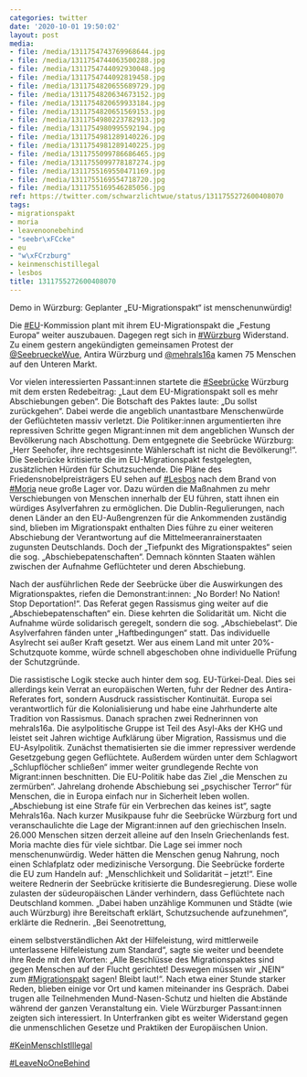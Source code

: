 ```yaml
---
categories: twitter
date: '2020-10-01 19:50:02'
layout: post
media:
- file: /media/1311754743769968644.jpg
- file: /media/1311754744063500288.jpg
- file: /media/1311754744092930048.jpg
- file: /media/1311754744092819458.jpg
- file: /media/1311754820655689729.jpg
- file: /media/1311754820634673152.jpg
- file: /media/1311754820659933184.jpg
- file: /media/1311754820651569153.jpg
- file: /media/1311754980223782913.jpg
- file: /media/1311754980995592194.jpg
- file: /media/1311754981289140226.jpg
- file: /media/1311754981289140225.jpg
- file: /media/1311755099786686465.jpg
- file: /media/1311755099778187274.jpg
- file: /media/1311755169550471169.jpg
- file: /media/1311755169554718720.jpg
- file: /media/1311755169546285056.jpg
ref: https://twitter.com/schwarzlichtwue/status/1311755272600408070
tags:
- migrationspakt
- moria
- leavenoonebehind
- "seebr\xFCcke"
- eu
- "w\xFCrzburg"
- keinmenschistillegal
- lesbos
title: 1311755272600408070
---
```

Demo in Würzburg: Geplanter „EU-Migrationspakt“ ist menschenunwürdig!



Die [#EU](/t/eu)-Kommission plant mit ihrem EU-Migrationspakt die „Festung Europa“ weiter auszubauen. Dagegen regt sich in [#Würzburg](/t/würzburg) Widerstand. 
Zu einem gestern angekündigten gemeinsamen Protest der [@SeebrueckeWue](https://twitter.com/SeebrueckeWue), Antira Würzburg und [@mehrals16a](https://twitter.com/mehrals16a) kamen 75 Menschen auf den Unteren Markt.



Vor vielen interessierten Passant:innen startete die [#Seebrücke](/t/seebrücke) Würzburg mit dem ersten Redebeitrag: 
„Laut dem EU-Migrationspakt soll es mehr Abschiebungen geben“. Die Botschaft des Paktes laute: „Du sollst zurückgehen“. Dabei werde die angeblich unantastbare Menschenwürde der Geflüchteten massiv verletzt. 
Die Politiker:innen argumentierten ihre repressiven Schritte gegen Migrant:innen mit dem angeblichen Wunsch der Bevölkerung nach Abschottung. Dem entgegnete die Seebrücke Würzburg: „Herr Seehofer, ihre rechtsgesinnte Wählerschaft ist nicht die Bevölkerung!“. 
Die Seebrücke kritisierte die im EU-Migrationspakt festgelegten, zusätzlichen Hürden für Schutzsuchende. Die Pläne des Friedensnobelpreisträgers EU sehen auf [#Lesbos](/t/lesbos) nach dem Brand von [#Moria](/t/moria) neue große Lager vor. 
Dazu würden die Maßnahmen zu mehr Verschiebungen von Menschen innerhalb der EU führen, statt ihnen ein würdiges Asylverfahren zu ermöglichen. Die Dublin-Regulierungen, nach denen Länder an den EU-Außengrenzen für die Ankommenden zuständig sind, blieben im Migrationspakt enthalten
Dies führe zu einer weiteren Abschiebung der Verantwortung auf die Mittelmeeranrainerstaaten zugunsten Deutschlands. Doch der „Tiefpunkt des Migrationspaktes“ seien die sog. „Abschiebepatenschaften“.
Demnach könnten Staaten wählen zwischen der Aufnahme Geflüchteter und deren Abschiebung. 



Nach der ausführlichen Rede der Seebrücke über die Auswirkungen des Migrationspaktes, riefen die Demonstrant:innen: „No Border! No Nation! Stop Deportation!“.
Das Referat gegen Rassismus ging weiter auf die „Abschiebepatenschaften“ ein. Diese kehrten die Solidarität um. Nicht die Aufnahme würde solidarisch geregelt, sondern die sog. „Abschiebelast“. Die Asylverfahren fänden unter „Haftbedingungen“ statt.
Das individuelle Asylrecht sei außer Kraft gesetzt. Wer aus einem Land mit unter 20%-Schutzquote komme, würde schnell abgeschoben ohne individuelle Prüfung der Schutzgründe.



Die rassistische Logik stecke auch hinter dem sog. EU-Türkei-Deal.
Dies sei allerdings kein Verrat an europäischen Werten, fuhr der Redner des Antira-Referates fort, sondern Ausdruck rassistischer Kontinuität. Europa sei verantwortlich für die Kolonialisierung und habe eine Jahrhunderte alte Tradition von Rassismus.
Danach sprachen zwei Rednerinnen von mehrals16a. Die asylpolitische Gruppe ist Teil des Asyl-Aks der KHG und leistet seit Jahren wichtige Aufklärung über Migration, Rassismus und die EU-Asylpolitik.
Zunächst thematisierten sie die immer repressiver werdende Gesetzgebung gegen Geflüchtete. Außerdem würden unter dem Schlagwort „Schlupflöcher schließen“ immer weiter grundlegende Rechte von Migrant:innen beschnitten.
Die EU-Politik habe das Ziel „die Menschen zu zermürben“. Jahrelang drohende Abschiebung sei „psychischer Terror“ für Menschen, die in Europa einfach nur in Sicherheit leben wollen. „Abschiebung ist eine Strafe für ein Verbrechen das keines ist“, sagte Mehrals16a.
Nach kurzer Musikpause fuhr die Seebrücke Würzburg fort und veranschaulichte die Lage der Migrant:innen auf den griechischen Inseln. 26.000 Menschen sitzen derzeit alleine auf den Inseln Griechenlands fest. Moria machte dies für viele sichtbar.
Die Lage sei immer noch menschenunwürdig. Weder hätten die Menschen genug Nahrung, noch einen Schlafplatz oder medizinische Versorgung. Die Seebrücke forderte die EU zum Handeln auf: „Menschlichkeit und Solidarität – jetzt!“.
Eine weitere Rednerin der Seebrücke kritisierte die Bundesregierung. Diese wolle zulasten der südeuropäischen Länder verhindern, dass Geflüchtete nach Deutschland kommen.
„Dabei haben unzählige Kommunen und Städte (wie auch Würzburg) ihre Bereitschaft erklärt, Schutzsuchende aufzunehmen“, erklärte die Rednerin. „Bei Seenotrettung,

einem selbstverständlichen Akt der Hilfeleistung, wird mittlerweile unterlassene Hilfeleistung zum Standard“, sagte sie weiter und beendete ihre Rede mit den Worten: „Alle Beschlüsse des Migrationspaktes sind gegen Menschen auf der Flucht gerichtet! Deswegen müssen wir „NEIN“ zum [#Migrationspakt](/t/migrationspakt) sagen! Bleibt laut!“.
Nach etwa einer Stunde starker Reden, blieben einige vor Ort und kamen miteinander ins Gespräch. Dabei trugen alle Teilnehmenden Mund-Nasen-Schutz und hielten die Abstände während der ganzen Veranstaltung ein.
Viele Würzburger Passant:innen zeigten sich interessiert. In Unterfranken gibt es weiter Widerstand gegen die unmenschlichen Gesetze und Praktiken der Europäischen Union.

[#KeinMenschIstIllegal](/t/keinmenschistillegal)

[#LeaveNoOneBehind](/t/leavenoonebehind)